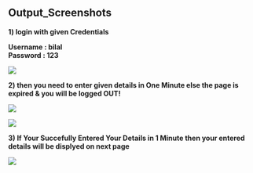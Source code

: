 <h2> Output_Screenshots </h2>

<b>1) login with given Credentials<b>

   Username : bilal <br>
   Password : 123

<img src="https://i.ibb.co/mGkB6W2/Screenshot-24.png"><br>


<b>2) then you need to enter given details in One Minute else the page is expired & you will be logged OUT!<b>

<img src="https://i.ibb.co/SJGzRCX/Screenshot-25.png"><br>


<img src="https://i.ibb.co/z49CNgK/Screenshot-28.png"><br>

<b>3) If Your Succefully Entered Your Details in 1 Minute then your entered details will be displyed on next page</br>

<img src="https://i.ibb.co/rxVn9WB/Screenshot-29.png">
